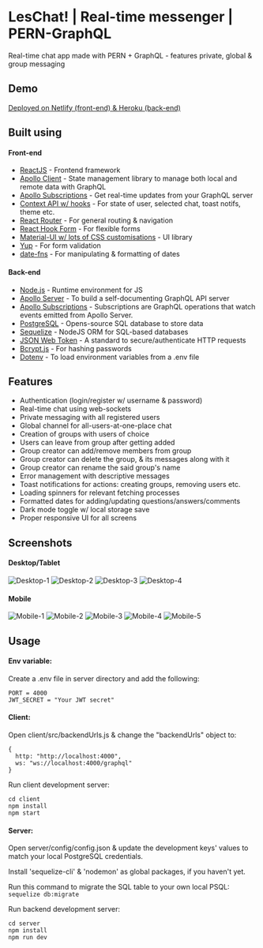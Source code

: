 # LesChat! | Real-time messenger | PERN-GraphQL

Real-time chat app made with PERN + GraphQL - features private, global & group messaging

## Demo

[Deployed on Netlify (front-end) & Heroku (back-end)](https://leschat.netlify.app)

## Built using

#### Front-end

- [ReactJS](https://reactjs.org/) - Frontend framework
- [Apollo Client](https://www.apollographql.com/docs/react/) - State management library to manage both local and remote data with GraphQL
- [Apollo Subscriptions](https://www.apollographql.com/docs/react/data/subscriptions/) - Get real-time updates from your GraphQL server
- [Context API w/ hooks](https://reactjs.org/docs/context.html) - For state of user, selected chat, toast notifs, theme etc.
- [React Router](https://reactrouter.com/) - For general routing & navigation
- [React Hook Form](https://react-hook-form.com/) - For flexible forms
- [Material-UI w/ lots of CSS customisations](https://material-ui.com/) - UI library
- [Yup](https://github.com/jquense/yup) - For form validation
- [date-fns](https://date-fns.org/) - For manipulating & formatting of dates

#### Back-end

- [Node.js](https://nodejs.org/en/) - Runtime environment for JS
- [Apollo Server](https://www.apollographql.com/docs/apollo-server/) - To build a self-documenting GraphQL API server
- [Apollo Subscriptions](https://www.apollographql.com/docs/apollo-server/data/subscriptions/) - Subscriptions are GraphQL operations that watch events emitted from Apollo Server.
- [PostgreSQL](https://www.postgresql.org/) - Opens-source SQL database to store data
- [Sequelize](https://sequelize.org/) - NodeJS ORM for SQL-based databases
- [JSON Web Token](https://jwt.io/) - A standard to secure/authenticate HTTP requests
- [Bcrypt.js](https://www.npmjs.com/package/bcryptjs) - For hashing passwords
- [Dotenv](https://www.npmjs.com/package/dotenv) - To load environment variables from a .env file

## Features

- Authentication (login/register w/ username & password)
- Real-time chat using web-sockets
- Private messaging with all registered users
- Global channel for all-users-at-one-place chat
- Creation of groups with users of choice
- Users can leave from group after getting added
- Group creator can add/remove members from group
- Group creator can delete the group, & its messages along with it
- Group creator can rename the said group's name
- Error management with descriptive messages
- Toast notifications for actions: creating groups, removing users etc.
- Loading spinners for relevant fetching processes
- Formatted dates for adding/updating questions/answers/comments
- Dark mode toggle w/ local storage save
- Proper responsive UI for all screens

## Screenshots

#### Desktop/Tablet

![Desktop-1](https://github.com/amand33p/les-chat-pern-gql/blob/main/screenshots/desktop-1.jpg)
![Desktop-2](https://github.com/amand33p/les-chat-pern-gql/blob/main/screenshots/desktop-2.jpg)
![Desktop-3](https://github.com/amand33p/les-chat-pern-gql/blob/main/screenshots/desktop-3.jpg)
![Desktop-4](https://github.com/amand33p/les-chat-pern-gql/blob/main/screenshots/desktop-4.jpg)

#### Mobile

![Mobile-1](https://github.com/amand33p/les-chat-pern-gql/blob/main/screenshots/mobile-1.jpg)
![Mobile-2](https://github.com/amand33p/les-chat-pern-gql/blob/main/screenshots/mobile-2.jpg)
![Mobile-3](https://github.com/amand33p/les-chat-pern-gql/blob/main/screenshots/mobile-3.jpg)
![Mobile-4](https://github.com/amand33p/les-chat-pern-gql/blob/main/screenshots/mobile-4.jpg)
![Mobile-5](https://github.com/amand33p/les-chat-pern-gql/blob/main/screenshots/mobile-5.jpg)

## Usage

#### Env variable:

Create a .env file in server directory and add the following:

```
PORT = 4000
JWT_SECRET = "Your JWT secret"

```

#### Client:

Open client/src/backendUrls.js & change the "backendUrls" object to:

```
{
  http: "http://localhost:4000",
  ws: "ws://localhost:4000/graphql"
}
```

Run client development server:

```
cd client
npm install
npm start
```

#### Server:

Open server/config/config.json & update the development keys' values to match your local PostgreSQL credentials.

Install 'sequelize-cli' & 'nodemon' as global packages, if you haven't yet.

Run this command to migrate the SQL table to your own local PSQL:
`sequelize db:migrate`

Run backend development server:

```
cd server
npm install
npm run dev
```
